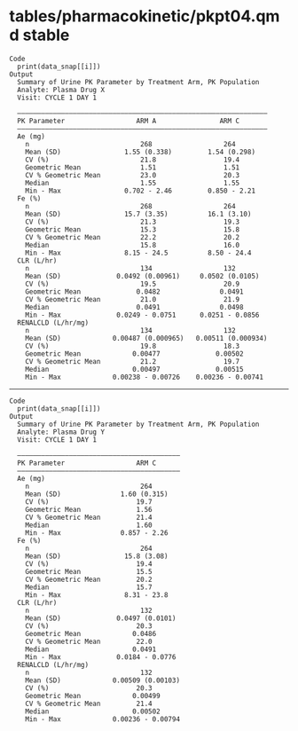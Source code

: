 # tables/pharmacokinetic/pkpt04.qmd stable

    Code
      print(data_snap[[i]])
    Output
      Summary of Urine PK Parameter by Treatment Arm, PK Population
      Analyte: Plasma Drug X 
      Visit: CYCLE 1 DAY 1
      
      ———————————————————————————————————————————————————————————————
      PK Parameter                  ARM A                ARM C       
      ———————————————————————————————————————————————————————————————
      Ae (mg)                                                        
        n                            268                  264        
        Mean (SD)                1.55 (0.338)         1.54 (0.298)   
        CV (%)                       21.8                 19.4       
        Geometric Mean               1.51                 1.51       
        CV % Geometric Mean          23.0                 20.3       
        Median                       1.55                 1.55       
        Min - Max                0.702 - 2.46         0.850 - 2.21   
      Fe (%)                                                         
        n                            268                  264        
        Mean (SD)                15.7 (3.35)          16.1 (3.10)    
        CV (%)                       21.3                 19.3       
        Geometric Mean               15.3                 15.8       
        CV % Geometric Mean          22.2                 20.2       
        Median                       15.8                 16.0       
        Min - Max                8.15 - 24.5          8.50 - 24.4    
      CLR (L/hr)                                                     
        n                            134                  132        
        Mean (SD)              0.0492 (0.00961)     0.0502 (0.0105)  
        CV (%)                       19.5                 20.9       
        Geometric Mean              0.0482               0.0491      
        CV % Geometric Mean          21.0                 21.9       
        Median                      0.0491               0.0498      
        Min - Max              0.0249 - 0.0751      0.0251 - 0.0856  
      RENALCLD (L/hr/mg)                                             
        n                            134                  132        
        Mean (SD)             0.00487 (0.000965)   0.00511 (0.000934)
        CV (%)                       19.8                 18.3       
        Geometric Mean             0.00477              0.00502      
        CV % Geometric Mean          21.2                 19.7       
        Median                     0.00497              0.00515      
        Min - Max             0.00238 - 0.00726    0.00236 - 0.00741 

---

    Code
      print(data_snap[[i]])
    Output
      Summary of Urine PK Parameter by Treatment Arm, PK Population
      Analyte: Plasma Drug Y 
      Visit: CYCLE 1 DAY 1
      
      —————————————————————————————————————————
      PK Parameter                  ARM C      
      —————————————————————————————————————————
      Ae (mg)                                  
        n                            264       
        Mean (SD)               1.60 (0.315)   
        CV (%)                      19.7       
        Geometric Mean              1.56       
        CV % Geometric Mean         21.4       
        Median                      1.60       
        Min - Max               0.857 - 2.26   
      Fe (%)                                   
        n                            264       
        Mean (SD)                15.8 (3.08)   
        CV (%)                      19.4       
        Geometric Mean              15.5       
        CV % Geometric Mean         20.2       
        Median                      15.7       
        Min - Max                8.31 - 23.8   
      CLR (L/hr)                               
        n                            132       
        Mean (SD)              0.0497 (0.0101) 
        CV (%)                      20.3       
        Geometric Mean             0.0486      
        CV % Geometric Mean         22.0       
        Median                     0.0491      
        Min - Max              0.0184 - 0.0776 
      RENALCLD (L/hr/mg)                       
        n                            132       
        Mean (SD)             0.00509 (0.00103)
        CV (%)                      20.3       
        Geometric Mean             0.00499     
        CV % Geometric Mean         21.4       
        Median                     0.00502     
        Min - Max             0.00236 - 0.00794

